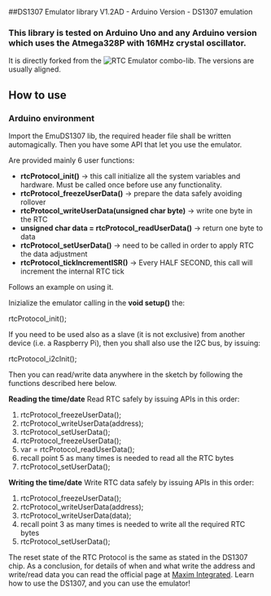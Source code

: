 ##DS1307 Emulator library V1.2AD - Arduino Version - DS1307 emulation

### This library is tested on Arduino Uno and any Arduino version which uses the Atmega328P with 16MHz crystal oscillator.

It is directly forked from the ![RTC Emulator combo-lib](https://github.com/thexeno/DS1307_Emulator/tree/master/DS1307emulator_combo/combo-lib). The versions are usually aligned.

## How to use 

### Arduino environment

Import the EmuDS1307 lib, the required header file shall be written automagically. Then you have some API that let you use the emulator.

Are provided mainly 6 user functions:

-   **rtcProtocol_init()** -> this call initialize all the system variables and hardware. Must be called once before use any functionality.
-   **rtcProtocol_freezeUserData()** -> prepare the data safely avoiding rollover
-   **rtcProtocol_writeUserData(unsigned char byte)** -> write one byte in the RTC
-   **unsigned char data = rtcProtocol_readUserData()** -> return one byte to data
-   **rtcProtocol_setUserData()** -> need to be called in order to apply RTC the data adjustment
-   **rtcProtocol_tickIncrementISR()** -> Every HALF SECOND, this call will increment the internal RTC tick

Follows an example on using it.

Inizialize the emulator calling in the **void setup()** the:

 rtcProtocol_init();

If you need to be used also as a slave (it is not exclusive) from another device (i.e. a Raspberry Pi), then you shall also use the I2C bus, by issuing:

 rtcProtocol_i2cInit();

Then you can read/write data anywhere in the sketch by following the functions described here below.

**Reading the time/date** Read RTC safely by issuing APIs in this order:

1.    rtcProtocol_freezeUserData();
2.    rtcProtocol_writeUserData(address);
3.    rtcProtocol_setUserData();
4.    rtcProtocol_freezeUserData();
5.    var = rtcProtocol_readUserData();
6.    recall point 5 as many times is needed to read all the RTC bytes
7.    rtcProtocol_setUserData();

**Writing the time/date** Write RTC data safely by issuing APIs in this order:

1.    rtcProtocol_freezeUserData();
2.    rtcProtocol_writeUserData(address);
3.    rtcProtocol_writeUserData(data);
4.    recall point 3 as many times is needed to write all the required RTC bytes
5.    rtcProtocol_setUserData();

The reset state of the RTC Protocol is the same as stated in the DS1307 chip. As a conclusion, for details of when and what write the address and write/read data you can read the official page at [Maxim Integrated](https://www.maximintegrated.com/en/products/digital/real-time-clocks/DS1307.html). Learn how to use the DS1307, and you can use the emulator!
